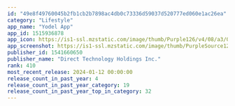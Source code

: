 ```yaml
---
id: "49e8f49760045b2fb1cb2b7898ac4db0c73336d59037d520777ed060e1ac26ea"
category: "Lifestyle"
app_name: "Yodel App"
app_id: 1515936878
app_icon: https://is1-ssl.mzstatic.com/image/thumb/Purple126/v4/08/a3/0b/08a30b87-874c-e43b-183b-744c942d0492/AppIcon-1x_U007emarketing-0-10-0-0-GLES2_U002c0-85-220.png/1024x1024bb.png
app_screenshot: https://is1-ssl.mzstatic.com/image/thumb/PurpleSource126/v4/df/38/be/df38be38-db4b-c90c-8cc4-3668958b108a/58612ace-8e66-4881-a054-4b1a177196cf_Simulator_Screen_Shot_-_iPhone_8_Plus_-_2023-12-28_at_15.45.21.png/1242x2208bb.png
publisher_id: 1541660650
publisher_name: "Direct Technology Holdings Inc."
rank: 410
most_recent_release: 2024-01-12 00:00:00
release_count_in_past_year: 4
release_count_in_past_year_category: 19
release_count_in_past_year_top_in_category: 32
---
```

